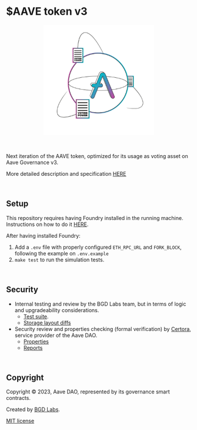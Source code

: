 # $AAVE token v3

<p align="center">
<img src="./aave-token-v3.png" width="300">
</p>

<br>

Next iteration of the AAVE token, optimized for its usage as voting asset on Aave Governance v3.

More detailed description and specification [HERE](./properties.md)

<br>

## Setup

This repository requires having Foundry installed in the running machine. Instructions on how to do it [HERE](https://github.com/foundry-rs/foundry#installation).

After having installed Foundry:
1. Add a `.env` file with properly configured `ETH_RPC_URL` and `FORK_BLOCK`, following the example on `.env.example` 
2. `make test` to run the simulation tests.

<br>

## Security

- Internal testing and review by the BGD Labs team, but in terms of logic and upgradeability considerations.
    - [Test suite](./src/test/).
    - [Storage layout diffs](./diffs/)
- Security review and properties checking (formal verification) by [Certora](https://www.certora.com/), service provider of the Aave DAO.
    - [Properties](./certora/README.md)
    - [Reports](./certora/report/Formal%20Verification%20Report%20of%20AAVE%20Token%20V3.md)

<br>

## Copyright

Copyright © 2023, Aave DAO, represented by its governance smart contracts.

Created by [BGD Labs](https://bgdlabs.com/).

[MIT license](./LICENSE)